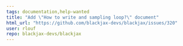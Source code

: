 ```yaml
---
tags: documentation,help-wanted
title: "Add \"How to write and sampling loop?\" document"
html_url: "https://github.com/blackjax-devs/blackjax/issues/320"
user: rlouf
repo: blackjax-devs/blackjax
---
```



